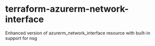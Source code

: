 # terraform-azurerm-network-interface
Enhanced version of azurerm_network_interface resource with built-in support for nsg

